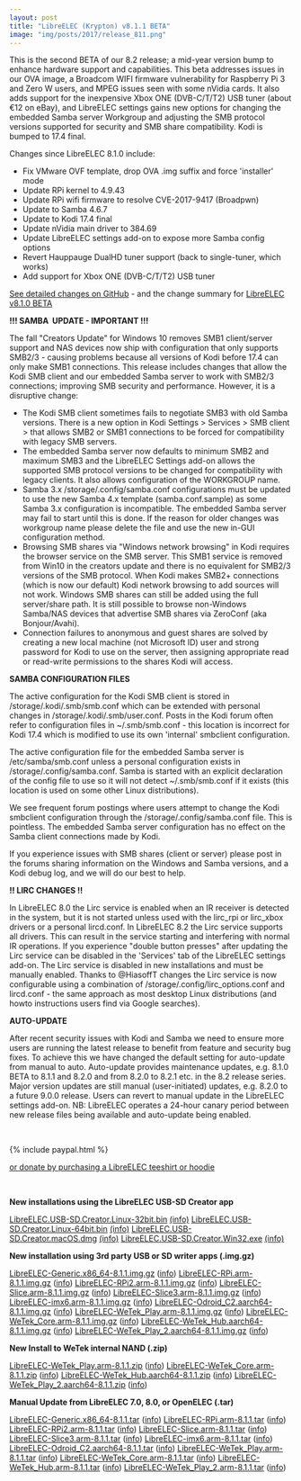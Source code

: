 ```yaml
---
layout: post
title: "LibreELEC (Krypton) v8.1.1 BETA"
image: "img/posts/2017/release_811.png"
---
```


This is the second BETA of our 8.2 release; a mid-year version bump to enhance hardware support and capabilities. This beta addresses issues in our OVA image, a Broadcom WIFI firmware vulnerability for Raspberry Pi 3 and Zero W users, and MPEG issues seen with some nVidia cards. It also adds support for the inexpensive Xbox ONE (DVB-C/T/T2) USB tuner (about €12 on eBay), and LibreELEC settings gains new options for changing the embedded Samba server Workgroup and adjusting the SMB protocol versions supported for security and SMB share compatibility. Kodi is bumped to 17.4 final.

Changes since LibreELEC 8.1.0 include:

- Fix VMware OVF template, drop OVA .img suffix and force 'installer' mode
- Update RPi kernel to 4.9.43
- Update RPi wifi firmware to resolve CVE-2017-9417 (Broadpwn)
- Update to Samba 4.6.7
- Update to Kodi 17.4 final
- Update nVidia main driver to 384.69
- Update LibreELEC settings add-on to expose more Samba config options
- Revert Hauppauge DualHD tuner support (back to single-tuner, which works)
- Add support for Xbox ONE (DVB-C/T/T2) USB tuner

[See detailed changes on GitHub](https://github.com/LibreELEC/LibreELEC.tv/compare/8.1.0...8.1.1) - and the change summary for [LibreELEC v8.1.0 BETA](https://libreelec.tv/2017/08/libreelec-krypton-v8-1-0-beta/)

**!!! SAMBA  UPDATE - IMPORTANT !!!**

The fall "Creators Update" for Windows 10 removes SMB1 client/server support and NAS devices now ship with configuration that only supports SMB2/3 - causing problems because all versions of Kodi before 17.4 can only make SMB1 connections. This release includes changes that allow the Kodi SMB client and our embedded Samba server to work with SMB2/3 connections; improving SMB security and performance. However, it is a disruptive change:

- The Kodi SMB client sometimes fails to negotiate SMB3 with old Samba versions. There is a new option in Kodi Settings > Services > SMB client > that allows SMB2 or SMB1 connections to be forced for compatibility with legacy SMB servers.
- The embedded Samba server now defaults to minimum SMB2 and maximum SMB3 and the LibreELEC Settings add-on allows the supported SMB protocol versions to be changed for compatibility with legacy clients. It also allows configuration of the WORKGROUP name.
- Samba 3.x /storage/.config/samba.conf configurations must be updated to use the new Samba 4.x template (samba.conf.sample) as some Samba 3.x configuration is incompatible. The embedded Samba server may fail to start until this is done. If the reason for older changes was workgroup name please delete the file and use the new in-GUI configuration method.
- Browsing SMB shares via "Windows network browsing" in Kodi requires the browser service on the SMB server. This SMB1 service is removed from Win10 in the creators update and there is no equivalent for SMB2/3 versions of the SMB protocol. When Kodi makes SMB2+ connections (which is now our default) Kodi network browsing to add sources will not work. Windows SMB shares can still be added using the full server/share path. It is still possible to browse non-Windows Samba/NAS devices that advertise SMB shares via ZeroConf (aka Bonjour/Avahi).
- Connection failures to anonymous and guest shares are solved by creating a new local machine (not Microsoft ID) user and strong password for Kodi to use on the server, then assigning appropriate read or read-write permissions to the shares Kodi will access.

**SAMBA CONFIGURATION FILES**

The active configuration for the Kodi SMB client is stored in /storage/.kodi/.smb/smb.conf which can be extended with personal changes in /storage/.kodi/.smb/user.conf. Posts in the Kodi forum often refer to configuration files in ~/.smb/smb.conf - this location is incorrect for Kodi 17.4 which is modified to use its own 'internal' smbclient configuration.

The active configuration file for the embedded Samba server is /etc/samba/smb.conf unless a personal configuration exists in /storage/.config/samba.conf. Samba is started with an explicit declaration of the config file to use so it will not detect ~/.smb/smb.conf if it exists (this location is used on some other Linux distributions).

We see frequent forum postings where users attempt to change the Kodi smbclient configuration through the /storage/.config/samba.conf file. This is pointless. The embedded Samba server configuration has no effect on the Samba client connections made by Kodi.

If you experience issues with SMB shares (client or server) please post in the forums sharing information on the Windows and Samba versions, and a Kodi debug log, and we will do our best to help.

**!! LIRC CHANGES !!**

In LibreELEC 8.0 the Lirc service is enabled when an IR receiver is detected in the system, but it is not started unless used with the lirc\_rpi or lirc\_xbox drivers or a personal lircd.conf. In LibreELEC 8.2 the Lirc service supports all drivers. This can result in the service starting and interfering with normal IR operations. If you experience "double button presses" after updating the Lirc service can be disabled in the 'Services' tab of the LibreELEC settings add-on. The Lirc service is disabled in new installations and must be manually enabled. Thanks to @HiasoffT changes the Lirc service is now configurable using a combination of /storage/.config/lirc\_options.conf and lircd.conf - the same approach as most desktop Linux distributions (and howto instructions users find via Google searches).

**AUTO-UPDATE**

After recent security issues with Kodi and Samba we need to ensure more users are running the latest release to benefit from feature and security bug fixes. To achieve this we have changed the default setting for auto-update from manual to auto. Auto-update provides maintenance updates, e.g. 8.1.0 BETA to 8.1.1 and 8.2.0 and from 8.2.0 to 8.2.1 etc. in the 8.2 release series. Major version updates are still manual (user-initiated) updates, e.g. 8.2.0 to a future 9.0.0 release. Users can revert to manual update in the LibreELEC settings add-on. NB: LibreELEC operates a 24-hour canary period between new release files being available and auto-update being enabled.

 

{% include paypal.html %}

[or donate by purchasing a LibreELEC teeshirt or hoodie](https://libreelec.tv/shop/)

 

**New installations using the LibreELEC USB-SD Creator app**

[LibreELEC.USB-SD.Creator.Linux-32bit.bin](http://releases.libreelec.tv/LibreELEC.USB-SD.Creator.Linux-32bit.bin) [(info)](http://releases.libreelec.tv/LibreELEC.USB-SD.Creator.Linux-32bit.bin?mirrorlist) [LibreELEC.USB-SD.Creator.Linux-64bit.bin](http://releases.libreelec.tv/LibreELEC.USB-SD.Creator.Linux-64bit.bin) [(info)](http://releases.libreelec.tv/LibreELEC.USB-SD.Creator.Linux-64bit.bin?mirrorlist) [LibreELEC.USB-SD.Creator.macOS.dmg](http://releases.libreelec.tv/LibreELEC.USB-SD.Creator.macOS.dmg) [(info)](http://releases.libreelec.tv/LibreELEC.USB-SD.Creator.macOS.dmg?mirrorlist) [LibreELEC.USB-SD.Creator.Win32.exe](http://releases.libreelec.tv/LibreELEC.USB-SD.Creator.Win32.exe) [(info)](http://releases.libreelec.tv/LibreELEC.USB-SD.Creator.Win32.exe?mirrorlist)

**New installation using 3rd party USB or SD writer apps (.img.gz)**

[LibreELEC-Generic.x86\_64-8.1.1.img.gz](http://releases.libreelec.tv/LibreELEC-Generic.x86_64-8.1.1.img.gz) ([info](http://releases.libreelec.tv/LibreELEC-Generic.x86_64-8.1.1.img.gz?mirrorlist)) [LibreELEC-RPi.arm-8.1.1.img.gz](http://releases.libreelec.tv/LibreELEC-RPi.arm-8.1.1.img.gz) ([info](http://releases.libreelec.tv/LibreELEC-RPi.arm-8.1.1.img.gz?mirrorlist)) [LibreELEC-RPi2.arm-8.1.1.img.gz](http://releases.libreelec.tv/LibreELEC-RPi2.arm-8.1.1.img.gz) ([info](http://releases.libreelec.tv/LibreELEC-RPi2.arm-8.1.1.img.gz?mirrorlist)) [LibreELEC-Slice.arm-8.1.1.img.gz](http://releases.libreelec.tv/LibreELEC-Slice.arm-8.1.1.img.gz) ([info](http://releases.libreelec.tv/LibreELEC-Slice.arm-8.1.1.img.gz?mirrorlist)) [LibreELEC-Slice3.arm-8.1.1.img.gz](http://releases.libreelec.tv/LibreELEC-Slice3.arm-8.1.1.img.gz) ([info](http://releases.libreelec.tv/LibreELEC-Slice3.arm-8.1.1.img.gz?mirrorlist)) [LibreELEC-imx6.arm-8.1.1.img.gz](http://releases.libreelec.tv/LibreELEC-imx6.arm-8.1.1.img.gz) ([info](http://releases.libreelec.tv/LibreELEC-imx6.arm-8.1.1.img.gz?mirrorlist)) [LibreELEC-Odroid\_C2.aarch64-8.1.1.img.gz](http://releases.libreelec.tv/LibreELEC-Odroid_C2.aarch64-8.1.1.img.gz) ([info](http://releases.libreelec.tv/LibreELEC-Odroid_C2.aarch64-8.1.1.img.gz?mirrorlist)) [LibreELEC-WeTek\_Play.arm-8.1.1.img.gz](http://releases.libreelec.tv/LibreELEC-WeTek_Play.arm-8.1.1.img.gz) ([info](http://releases.libreelec.tv/LibreELEC-WeTek_Play.arm-8.1.1.img.gz?mirrorlist)) [LibreELEC-WeTek\_Core.arm-8.1.1.img.gz](http://releases.libreelec.tv/LibreELEC-WeTek_Core.arm-8.1.1.img.gz) ([info](http://releases.libreelec.tv/LibreELEC-WeTek_Core.arm-8.1.1.img.gz?mirrorlist)) [LibreELEC-WeTek\_Hub.aarch64-8.1.1.img.gz](http://releases.libreelec.tv/LibreELEC-WeTek_Hub.aarch64-8.1.1.img.gz) ([info](http://releases.libreelec.tv/LibreELEC-WeTek_Hub.aarch64-8.1.1.img.gz?mirrorlist)) [LibreELEC-WeTek\_Play\_2.aarch64-8.1.1.img.gz](http://releases.libreelec.tv/LibreELEC-WeTek_Play_2.aarch64-8.1.1.img.gz) ([info](http://releases.libreelec.tv/LibreELEC-WeTek_Play_2.aarch64-8.1.1.img.gz?mirrorlist))

**New Install to WeTek internal NAND (.zip)**

[LibreELEC-WeTek\_Play.arm-8.1.1.zip](http://releases.libreelec.tv/LibreELEC-WeTek_Play.arm-8.1.1.zip) ([info](http://releases.libreelec.tv/LibreELEC-WeTek_Play.arm-8.1.1.zip?mirrorlist)) [LibreELEC-WeTek\_Core.arm-8.1.1.zip](http://releases.libreelec.tv/LibreELEC-WeTek_Core.arm-8.1.1.zip) ([info](http://releases.libreelec.tv/LibreELEC-WeTek_Core.arm-8.1.1.zip?mirrorlist)) [LibreELEC-WeTek\_Hub.aarch64-8.1.1.zip](http://releases.libreelec.tv/LibreELEC-WeTek_Hub.aarch64-8.1.1.zip) ([info](http://releases.libreelec.tv/LibreELEC-WeTek_Hub.aarch64-8.1.1.zip?mirrorlist)) [LibreELEC-WeTek\_Play\_2.aarch64-8.1.1.zip](http://releases.libreelec.tv/LibreELEC-WeTek_Play_2.aarch64-8.1.1.zip) ([info](http://releases.libreelec.tv/LibreELEC-WeTek_Play_2.aarch64-8.1.1.zip?mirrorlist))

**Manual Update from LibreELEC 7.0, 8.0, or OpenELEC (.tar)**

[LibreELEC-Generic.x86\_64-8.1.1.tar](http://releases.libreelec.tv/LibreELEC-Generic.x86_64-8.1.1.tar) ([info](http://releases.libreelec.tv/LibreELEC-Generic.x86_64-8.1.1.tar?mirrorlist)) [LibreELEC-RPi.arm-8.1.1.tar](http://releases.libreelec.tv/LibreELEC-RPi.arm-8.1.1.tar) ([info](http://releases.libreelec.tv/LibreELEC-RPi.arm-8.1.1.tar?mirrorlist)) [LibreELEC-RPi2.arm-8.1.1.tar](http://releases.libreelec.tv/LibreELEC-RPi2.arm-8.1.1.tar) ([info](http://releases.libreelec.tv/LibreELEC-RPi2.arm-8.1.1.tar?mirrorlist)) [LibreELEC-Slice.arm-8.1.1.tar](http://releases.libreelec.tv/LibreELEC-Slice.arm-8.1.1.tar) ([info](http://releases.libreelec.tv/LibreELEC-Slice.arm-8.1.1.tar?mirrorlist)) [LibreELEC-Slice3.arm-8.1.1.tar](http://releases.libreelec.tv/LibreELEC-Slice3.arm-8.1.1.tar) ([info](http://releases.libreelec.tv/LibreELEC-Slice3.arm-8.1.1.tar?mirrorlist)) [LibreELEC-imx6.arm-8.1.1.tar](http://releases.libreelec.tv/LibreELEC-imx6.arm-8.1.1.tar) ([info](http://releases.libreelec.tv/LibreELEC-imx6.arm-8.1.1.tar?mirrorlist)) [LibreELEC-Odroid\_C2.aarch64-8.1.1.tar](http://releases.libreelec.tv/LibreELEC-Odroid_C2.aarch64-8.1.1.tar) ([info](http://releases.libreelec.tv/LibreELEC-Odroid_C2.aarch64-8.1.1.tar?mirrorlist)) [LibreELEC-WeTek\_Play.arm-8.1.1.tar](http://releases.libreelec.tv/LibreELEC-WeTek_Play.arm-8.1.1.tar) ([info](http://releases.libreelec.tv/LibreELEC-WeTek_Play.arm-8.1.1.tar?mirrorlist)) [LibreELEC-WeTek\_Core.arm-8.1.1.tar](http://releases.libreelec.tv/LibreELEC-WeTek_Core.arm-8.1.1.tar) ([info](http://releases.libreelec.tv/LibreELEC-WeTek_Core.arm-8.1.1.tar?mirrorlist)) [LibreELEC-WeTek\_Hub.arm-8.1.1.tar](http://releases.libreelec.tv/LibreELEC-WeTek_Hub.aarch64-8.1.1.tar) ([info](http://releases.libreelec.tv/LibreELEC-WeTek_Hub.aarch64-8.1.1.tar?mirrorlist)) [LibreELEC-WeTek\_Play\_2.arm-8.1.1.tar](http://releases.libreelec.tv/LibreELEC-WeTek_Play_2.aarch64-8.1.1.tar) ([info](http://releases.libreelec.tv/LibreELEC-WeTek_Play_2.aarch64-8.1.1.tar?mirrorlist))
